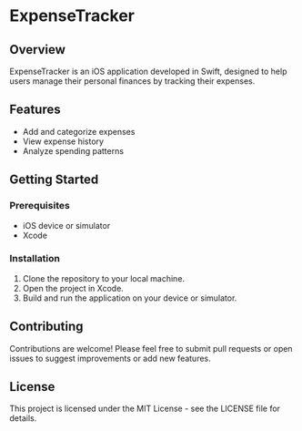 # ExpenseTracker

## Overview
ExpenseTracker is an iOS application developed in Swift, designed to help users manage their personal finances by tracking their expenses.

## Features
- Add and categorize expenses
- View expense history
- Analyze spending patterns

## Getting Started
### Prerequisites
- iOS device or simulator
- Xcode

### Installation
1. Clone the repository to your local machine.
2. Open the project in Xcode.
3. Build and run the application on your device or simulator.

## Contributing
Contributions are welcome! Please feel free to submit pull requests or open issues to suggest improvements or add new features.

## License
This project is licensed under the MIT License - see the LICENSE file for details.
